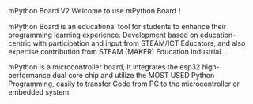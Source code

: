 mPython Board V2
Welcome to use mPython Board！

mPython Board is an educational tool for students to enhance their programming learning experience. Development based on education-centric with participation and input from STEAM/ICT Educators, and also expertise contribution from STEAM (MAKER) Education Industrial.

mPython is a microcontroller board, It integrates the esp32 high-performance dual core chip and utilize the MOST USED Python Programming, easily to transfer Code from PC to the microcontroller or embedded system.

